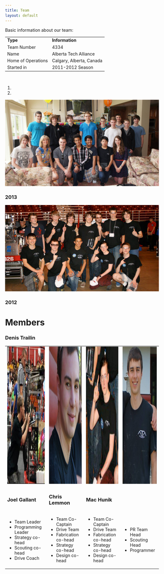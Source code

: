 ```yaml
---
title: Team
layout: default
---
```


Basic information about our team:
<table width="100%" class="table-bordered">
    <tr>
        <td><b>Type</b></td>
        <td><b>Information</b></td>
    </tr>
    <tr>
        <td>Team Number</td>
        <td>4334</td>
    </tr>
    <tr>
        <td>Name</td>
        <td>Alberta Tech Alliance</td>
    </tr>
    <tr>
        <td>Home of Operations</td>
        <td>Calgary, Alberta, Canada</td>
    </tr>
    <tr>
        <td>Started in</td>
        <td>2011-2012 Season</td>
    </tr>
</table>

<br />

<div id="carousel" class="carousel slide">
    <ol class="carousel-indicators">
        <li data-target="#carousel" data-slide-to="0" class="active"></li>
        <li data-target="#carousel" data-slide-to="1" class="active"></li>
    </ol>
    <div class="carousel-inner">
        <div class="item active">
            <img src="/img/2013-team.jpg" alt="Image not found!">
            <div class="carousel-caption">
                <h3>2013</h3>
            </div>
        </div>
        <div class="item">
            <img src="/img/2012-team.jpg" alt="Image not found!">
            <div class="carousel-caption">
                <h3>2012</h3>
            </div>
        </div>
    </div>
    <a class="left carousel-control" href="#carousel" data-slide="prev">
        <span class="glyphicon glyphicon-chevron-left"></span>
    </a>
    <a class="right carousel-control" href="#carousel" data-slide="next">
        <span class="glyphicon glyphicon-chevron-right"></span>
    </a>
</div>


# Members

<table>
    <tr>
        <td>
            <img style="height:450px;" src="/members/joel-gallant.jpeg" alt="Joel Gallant" class="img-rounded">
        </td>
        <td>
            <img style="height:450px;" src="/members/chris-lemmon.png" alt="Chris Lemmon" class="img-rounded">
        </td>
        <td>
            <img style="height:450px;" src="/members/mac-hunik.jpg" alt="Mac Hunik" class="img-rounded">
        </td>
		<td>
            <img style="height:450px;" src="/members/denis-trailin.jpg" alt="Mac Hunik" class="img-rounded">
        </td>
    </tr>
    <tr>
        <td>
            <h3>Joel Gallant</h3>
        </td>
        <td>
            <h3>Chris Lemmon</h3>
        </td>
        <td>
            <h3>Mac Hunik</h3>
        </td>
            <h3>Denis Trailin</h3>
        </td>
    </tr>
    <tr>
        <td>
            <ul class="list-unstyled">
                <li>Team Leader
                <li>Programming Leader
                <li>Strategy co-head
                <li>Scouting co-head
                <li>Drive Coach
            </ul>
        </td>
        <td>
            <ul class="list-unstyled">
                <li>Team Co-Captain
                <li>Drive Team
                <li>Fabrication co-head
                <li>Strategy co-head
                <li>Design co-head
            </ul>
        </td>
        <td>
            <ul class="list-unstyled">
                <li>Team Co-Captain
                <li>Drive Team
                <li>Fabrication co-head
                <li>Strategy co-head
                <li>Design co-head
            </ul>
        </td>
		<td>
            <ul class="list-unstyled">
                <li>PR Team Head
                <li>Scouting Head
                <li>Programmer
            </ul>
        </td>
    </tr>
</table>
